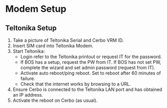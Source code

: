 # Modem Setup

## Teltonika Setup

1. Take a picture of Teltonika Serial and Cerbo VRM ID.
2. Insert SIM card into Teltonika Modem.
3. Start Teltonika:
   - Login refer to the Teltonika printout or request IT for the password.
   - If BOS has a setup, request the PW from IT. If BOS has not set PW, complete the wizard and set admin password (request from IT).
   - Activate auto reboot/ping reboot. Set to reboot after 60 minutes of failure.
   - Check that the internet works by browsing to a URL.
4. Ensure Cerbo is connected to the Teltonika LAN port and has obtained an IP address.
5. Activate the reboot on Cerbo (as usual).

